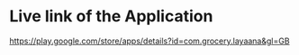 # Live link of the Application
https://play.google.com/store/apps/details?id=com.grocery.layaana&gl=GB
